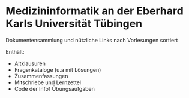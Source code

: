 # Medizininformatik an der Eberhard Karls Universität Tübingen
Dokumentensammlung und nützliche Links nach Vorlesungen sortiert

Enthält:
- Altklausuren
- Fragenkataloge (u.a mit Lösungen)
- Zusammenfassungen
- Mitschriebe und Lernzettel
- Code der Info1 Übungsaufgaben
